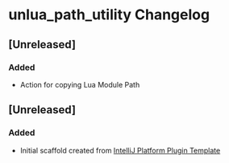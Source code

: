 <!-- Keep a Changelog guide -> https://keepachangelog.com -->

# unlua_path_utility Changelog

## [Unreleased]
### Added
- Action for copying Lua Module Path

## [Unreleased]
### Added
- Initial scaffold created from [IntelliJ Platform Plugin Template](https://github.com/JetBrains/intellij-platform-plugin-template)
